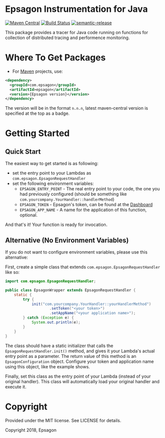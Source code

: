 # Epsagon Instrumentation for Java
[![Maven Central](https://img.shields.io/maven-central/v/com.epsagon/epsagon.svg)](https://img.shields.io/maven-central/v/com.epsagon/epsagon.svg)
[![Build Status](https://travis-ci.com/epsagon/serverless-plugin-epsagon.svg?branch=master)](https://travis-ci.com/epsagon/serverless-plugin-epsagon)
[![semantic-release](https://img.shields.io/badge/%20%20%F0%9F%93%A6%F0%9F%9A%80-semantic--release-e10079.svg)](https://github.com/semantic-release/semantic-release)

This package provides a tracer for Java code running on functions for collection of distributed
tracing and performence monitoring.

# Where To Get Packages
* For [Maven](https://maven.apache.org) projects, use:
```xml
<dependency>
  <groupId>com.epsagon</groupId>
  <artifactId>epsagon</artifactId>
  <version>{Epsagon version}</version>
</dependency>
``` 
The version will be in the format `n.n.n`, latest maven-central version is specified at the top as a
badge.

# Getting Started
## Quick Start
The easiest way to get started is as following:
* set the entry point to your Lambdas as `com.epsagon.EpsagonRequestHandler`
* set the following environment variables:
    * `EPSAGON_ENTRY_POINT` - The real entry point to your code, the one you had
                              previously configured (should be something like
                              `com.yourcompany.YourHandler::handlerMethod`)
    * `EPSAGON_TOKEN` - Epsagon's token, can be found at the 
                        [Dashboard](https://dashboard.epsagon.com)
    * `EPSAGON_APP_NAME` - A name for the application of this function, optional.

And that's it! Your function is ready for invocation.

## Alternative (No Environment Variables)
If you do not want to configure environment variables, please use this alternative:

First, create a simple class that extends `com.epsagon.EpsagonRequestHandler` like so:
```java
import com.epsagon.EpsagonRequestHandler;

public class EpsagonWrapper extends EpsagonRequestHandler {
    static {
        try {
            init("com.yourcompany.YourHandler::yourHandlerMethod")
                    .setToken("<your token>")
                    .setAppName("<your application name>");
        } catch (Exception e) {
            System.out.println(e);
        }
    }
}
```
The class should have a static initializer that calls the `EpsagonRequestHandler.init()` method,
and gives it your Lambda's actual entry point as a parameter. The return value of this method
is an `EpsagonConfiguration` object. Configure your token and application name using this object,
like the example shows.

Finally, set this class as the entry point of your Lambda (instead of your original handler). This
class will automatically load your original handler and execute it.

# Copyright
Provided under the MIT license. See LICENSE for details.

Copyright 2018, Epsagon
